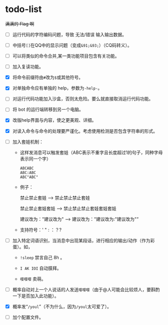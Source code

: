# todo-list

~~满满的 Flag 啊~~

- [ ] 运行代码的字符编码问题，导致 无法/错误 输入输出数据。
- [ ] 中括号`[]`在QQ中的显示问题（变成`&91;&93;`）（CQ码转义）。
- [ ] 可以将类似的命令合并,某一类功能项目包含有关功能。


- [ ] 加入复读功能。


- [x] 将命令前缀符由`#`改为`$`或其他符号。


- [x] 对单独命令应有单独的 help，参数为`-help-`。


- [ ] 对运行代码功能加入沙盒，否则太危险。要么就直接取消运行代码功能。


- [ ] 将 bot 的运行端转移到另一个电脑。


- [x] 改版help界面与内容，使之更美观、详细。


- [x] 对读入命令与命令的处理要严谨化。考虑使用检测是否包含字符串的形式。

- [ ] 加入套娃机制：

  - 这样发消息可以触发套娃（ABC表示不重字且长度超过1的句子，同种字母表示同一个字）

    ``` 
    ABCABC
    ABC:ABC
    ABC"ABC"
    ```

  - 例子：

    禁止禁止套娃  —>  禁止禁止禁止套娃

    禁止禁止套娃套娃  —> 禁止禁止禁止套娃套娃套娃

    建议改为："建议改为"  —> 建议改为："建议改为:"建议改为"”

  - 支持符号：' " : ：？?


- [ ] 加入特定词语识别，当消息中出现某段话，进行相应的输出/动作（作为彩蛋）。如，

  - `!sleep` 禁言自己 8h 。
  
  - `I AK IOI` 自动膜拜。
  
  - `嘤嘤嘤` 卖萌。
- [ ] 概率自动对上一个人说话的人发送`嘤嘤嘤`（由于@人可能会比较烦人，要斟酌一下是否加入此功能）。
- [x] 概率发“`/youl`”（不为什么，因为`/youl`太可爱了）。
- [ ] 加个配置文件。